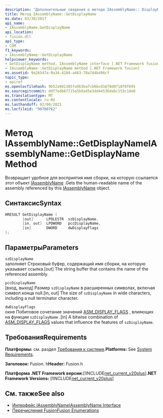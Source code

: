 ```yaml
---
description: 'Дополнительные сведения о методе IAssemblyName:: DisplayName'
title: Метод IAssemblyName::GetDisplayName
ms.date: 03/30/2017
api_name:
- IAssemblyName.GetDisplayName
api_location:
- fusion.dll
api_type:
- COM
f1_keywords:
- IAssemblyName::GetDisplayName
helpviewer_keywords:
- GetDisplayName method, IAssemblyName interface [.NET Framework fusion]
- IAssemblyName::GetDisplayName method [.NET Framework fusion]
ms.assetid: 9a26547a-9a34-4284-a463-78a7d4b496cf
topic_type:
- apiref
ms.openlocfilehash: 9b52a901385fa9b3ba7cb6bcd1678d0718f8f695
ms.sourcegitcommit: ddf7edb67715a5b9a45e3dd44536dabc153c1de0
ms.translationtype: MT
ms.contentlocale: ru-RU
ms.lasthandoff: 02/06/2021
ms.locfileid: "99760762"
---
```

# <a name="iassemblynamegetdisplayname-method"></a><span data-ttu-id="3f422-103">Метод IAssemblyName::GetDisplayName</span><span class="sxs-lookup"><span data-stu-id="3f422-103">IAssemblyName::GetDisplayName Method</span></span>

<span data-ttu-id="3f422-104">Возвращает удобное для восприятия имя сборки, на которую ссылается этот объект [IAssemblyName](iassemblyname-interface.md) .</span><span class="sxs-lookup"><span data-stu-id="3f422-104">Gets the human-readable name of the assembly referenced by this [IAssemblyName](iassemblyname-interface.md) object.</span></span>  
  
## <a name="syntax"></a><span data-ttu-id="3f422-105">Синтаксис</span><span class="sxs-lookup"><span data-stu-id="3f422-105">Syntax</span></span>  
  
```cpp  
HRESULT GetDisplayName (  
        [out]      LPOLESTR  szDisplayName,  
        [in, out]  LPDWORD   pccDisplayName,  
        [in]       DWORD     dwDisplayFlags  
);  
```  
  
## <a name="parameters"></a><span data-ttu-id="3f422-106">Параметры</span><span class="sxs-lookup"><span data-stu-id="3f422-106">Parameters</span></span>  

 `szDisplayName`  
 <span data-ttu-id="3f422-107">заполняет Строковый буфер, содержащий имя сборки, на которую указывает ссылка.</span><span class="sxs-lookup"><span data-stu-id="3f422-107">[out] The string buffer that contains the name of the referenced assembly.</span></span>  
  
 `pccDisplayName`  
 <span data-ttu-id="3f422-108">[вход, выход] Размер `szDisplayName` в расширенных символах, включая символ конца null.</span><span class="sxs-lookup"><span data-stu-id="3f422-108">[in, out] The size of `szDisplayName` in wide characters, including a null terminator character.</span></span>  
  
 `dwDisplayFlags`  
 <span data-ttu-id="3f422-109">окне Побитовое сочетание значений [ASM_DISPLAY_FLAGS](asm-display-flags-enumeration.md) , влияющих на функции `szDisplayName` .</span><span class="sxs-lookup"><span data-stu-id="3f422-109">[in] A bitwise combination of [ASM_DISPLAY_FLAGS](asm-display-flags-enumeration.md) values that influence the features of `szDisplayName`.</span></span>  
  
## <a name="requirements"></a><span data-ttu-id="3f422-110">Требования</span><span class="sxs-lookup"><span data-stu-id="3f422-110">Requirements</span></span>  

 <span data-ttu-id="3f422-111">**Платформы:** см. раздел [Требования к системе](../../get-started/system-requirements.md).</span><span class="sxs-lookup"><span data-stu-id="3f422-111">**Platforms:** See [System Requirements](../../get-started/system-requirements.md).</span></span>  
  
 <span data-ttu-id="3f422-112">**Заголовок:** Fusion. h</span><span class="sxs-lookup"><span data-stu-id="3f422-112">**Header:** Fusion.h</span></span>  
  
 <span data-ttu-id="3f422-113">**Платформа .NET Framework версии:**[!INCLUDE[net_current_v20plus](../../../../includes/net-current-v20plus-md.md)]</span><span class="sxs-lookup"><span data-stu-id="3f422-113">**.NET Framework Versions:** [!INCLUDE[net_current_v20plus](../../../../includes/net-current-v20plus-md.md)]</span></span>  
  
## <a name="see-also"></a><span data-ttu-id="3f422-114">См. также</span><span class="sxs-lookup"><span data-stu-id="3f422-114">See also</span></span>

- [<span data-ttu-id="3f422-115">Интерфейс IAssemblyName</span><span class="sxs-lookup"><span data-stu-id="3f422-115">IAssemblyName Interface</span></span>](iassemblyname-interface.md)
- [<span data-ttu-id="3f422-116">Перечисления Fusion</span><span class="sxs-lookup"><span data-stu-id="3f422-116">Fusion Enumerations</span></span>](fusion-enumerations.md)
